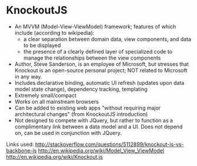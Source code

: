 # KnockoutJS

- An MVVM (Model-View-ViewModel) framework; features of which include (according to wikipedia):
    - a clear separation between domain data, view components, and data to be displayed
    - the presence of a clearly defined layer of specialized code to manage the relationships between the view components
- Author, Steve Sanderson, is an employee of Microsoft, but stresses that Knockout is an open-source personal project; NOT related to Microsoft in any way.
- Includes declarative binding, automatic UI refresh (updates upon data model state change), dependency tracking, templating
- Extremely small/compact
- Works on all mainstream browsers
- Can be added to existing web apps "without requiring major architectural changes" (from KnockoutJS introduction)
- Not designed to compete with JQuery, but rather to function as a complimentary link between a data model and a UI. Does not depend on, can be used in conjunction with JQuery.

Links used:
http://stackoverflow.com/questions/5112899/knockout-js-vs-backbone-js
http://en.wikipedia.org/wiki/Model_View_ViewModel
http://en.wikipedia.org/wiki/Knockout.js
